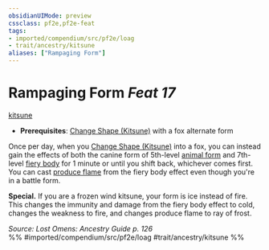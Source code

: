 ```yaml
---
obsidianUIMode: preview
cssclass: pf2e,pf2e-feat
tags:
- imported/compendium/src/pf2e/loag
- trait/ancestry/kitsune
aliases: ["Rampaging Form"]
---
```

# Rampaging Form  *Feat 17*  
[kitsune](kitsune-loag.md)  

- **Prerequisites**: [Change Shape (Kitsune)](change-shape-kitsune-loag.md) with a fox alternate form

Once per day, when you [Change Shape (Kitsune)](change-shape-kitsune-loag.md) into a fox, you can instead gain the effects of both the canine form of 5th-level [animal form](../spells/animal-form.md) and 7th-level [fiery body](../spells/fiery-body.md) for 1 minute or until you shift back, whichever comes first. You can cast [produce flame](../spells/produce-flame.md) from the fiery body effect even though you're in a battle form.

**Special.** If you are a frozen wind kitsune, your form is ice instead of fire. This changes the immunity and damage from the fiery body effect to cold, changes the weakness to fire, and changes produce flame to ray of frost.

*Source: Lost Omens: Ancestry Guide p. 126*  
%% #imported/compendium/src/pf2e/loag #trait/ancestry/kitsune %%